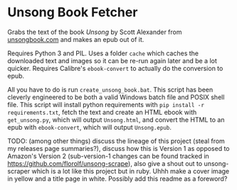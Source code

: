 # Unsong Book Fetcher

Grabs the text of the book *Unsong* by Scott Alexander from [unsongbook.com](http://unsongbook.com) and makes an epub out of it.

Requires Python 3 and PIL. Uses a folder `cache` which caches the downloaded text and images so it can be re-run again later and be a lot quicker. Requires Calibre's `ebook-convert` to actually do the conversion to epub.

All you have to do is run `create_unsong_book.bat`.
This script has been cleverly engineered to be both a valid Windows batch file and POSIX shell file.
This script will install python requirements with `pip install -r requirements.txt`,
fetch the text and create an HTML ebook with `get_unsong.py`, which will output `Unsong.html`,
and convert the HTML to an epub with `ebook-convert`, which will output `Unsong.epub`.

TODO: (among other things) discuss the lineage of this project (steal from my releases page summaries?), discuss how this is Version 1 as opposed to Amazon's Version 2 (sub-version-1 changes can be found tracked in https://github.com/florolf/unsong-scrape), also give a shout out to unsong-scraper which is a lot like this project but in ruby. Uhhh make a cover image in yellow and a title page in white. Possibly add this readme as a foreword?
